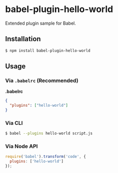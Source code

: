 # babel-plugin-hello-world

Extended plugin sample for Babel.

## Installation

```sh
$ npm install babel-plugin-hello-world
```

## Usage

### Via `.babelrc` (Recommended)

**.babelrc**

```json
{
  "plugins": ["hello-world"]
}
```

### Via CLI

```sh
$ babel --plugins hello-world script.js
```

### Via Node API

```javascript
require('babel').transform('code', {
  plugins: ['hello-world']
});
```
